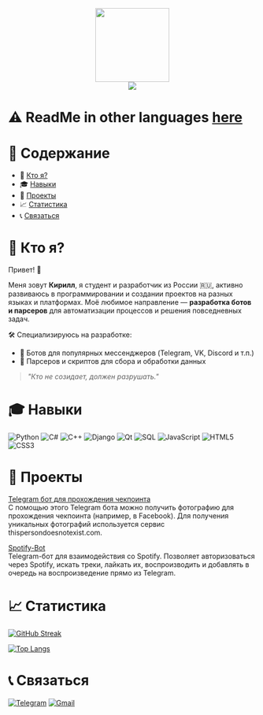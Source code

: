 <div align="center">
  <img src="https://media.giphy.com/media/3oKIPnAiaMCws8nOsE/giphy.gif" width="150">
</div>

<div align="center">
  <img src="https://komarev.com/ghpvc/?username=kotohlebushek&color=red&style=flat-square">
</div>

# :warning: ReadMe in other languages [here](https://github.com/kotohlebushek/kotohlebushek/blob/main/en.md)

# :page_facing_up: Содержание

- :man: [Кто я?](#man-кто-я)
- :mortar_board: [Навыки](#mortar_board-навыки)
- :floppy_disk: [Проекты](#floppy_disk-проекты)
- :chart_with_upwards_trend: [Статистика](#chart_with_upwards_trend-статистика)
- :telephone_receiver: [Связаться](#telephone_receiver-связаться)

# :man: Кто я?

Привет! :wave:

Меня зовут **Кирилл**, я студент и разработчик из России :ru:, активно развиваюсь в программировании и создании проектов на разных языках и платформах. Моё любимое направление — **разработка ботов и парсеров** для автоматизации процессов и решения повседневных задач.

:hammer_and_wrench: Специализируюсь на разработке:
- :space_invader: Ботов для популярных мессенджеров (Telegram, VK, Discord и т.п.)
- :wrench: Парсеров и скриптов для сбора и обработки данных

> _"Кто не созидает, должен разрушать."_

# :mortar_board: Навыки

![Python](https://img.shields.io/badge/python-3670A0?style=for-the-badge&logo=python&logoColor=ffdd54)
![C#](https://img.shields.io/badge/csharp-%23239120.svg?style=for-the-badge&logo=csharp&logoColor=white)
![C++](https://img.shields.io/badge/c++-%2300599C.svg?style=for-the-badge&logo=cplusplus&logoColor=white)
![Django](https://img.shields.io/badge/django-%23092E20.svg?style=for-the-badge&logo=django&logoColor=white)
![Qt](https://img.shields.io/badge/Qt-%23217346.svg?style=for-the-badge&logo=Qt&logoColor=white)
![SQL](https://img.shields.io/badge/sql-%2307405e.svg?style=for-the-badge&logo=sqlite&logoColor=white)
![JavaScript](https://img.shields.io/badge/javascript-%23323330.svg?style=for-the-badge&logo=javascript&logoColor=%23F7DF1E)
![HTML5](https://img.shields.io/badge/html5-%23E34F26.svg?style=for-the-badge&logo=html5&logoColor=white)
![CSS3](https://img.shields.io/badge/css3-%231572B6.svg?style=for-the-badge&logo=css3&logoColor=white)

# :floppy_disk: Проекты

[Telegram бот для прохождения чекпоинта](https://github.com/kotohlebushek/checkpoint-bot)  
С помощью этого Telegram бота можно получить фотографию для прохождения чекпоинта (например, в Facebook). Для получения уникальных фотографий используется сервис thispersondoesnotexist.com.

[Spotify-Bot](https://github.com/kotohlebushek/Spotify-Bot)  
Telegram-бот для взаимодействия со Spotify. Позволяет авторизоваться через Spotify, искать треки, лайкать их, воспроизводить и добавлять в очередь на воспроизведение прямо из Telegram.

# :chart_with_upwards_trend: Статистика

[![GitHub Streak](http://github-readme-streak-stats.herokuapp.com?user=kotohlebushek&theme=dark&date_format=j%20M%5B%20Y%5D&locale=ru)](https://git.io/streak-stats)

[![Top Langs](https://github-readme-stats.vercel.app/api/top-langs/?username=kotohlebushek&layout=compact&theme=dark&locale=ru)](https://github.com/anuraghazra/github-readme-stats)

# :telephone_receiver: Связаться

[![Telegram](https://img.shields.io/badge/Telegram-2CA5E0?style=for-the-badge&logo=telegram&logoColor=white)](https://t.me/k0t0hlebushek)
[![Gmail](https://img.shields.io/badge/Gmail-D14836?style=for-the-badge&logo=gmail&logoColor=white)](mailto:kotohlebushek@mail.ru)

